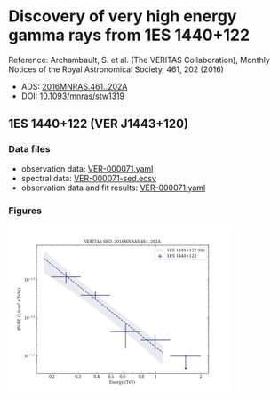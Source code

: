# Discovery of very high energy gamma rays from 1ES 1440+122

Reference:
Archambault, S. et al. (The VERITAS Collaboration), Monthly Notices of the Royal Astronomical Society, 461, 202 (2016)

- ADS: [2016MNRAS.461..202A](http://adsabs.harvard.edu/abs/2016MNRAS.461..202A)
- DOI: [10.1093/mnras/stw1319](https://doi.org/10.1093/mnras/stw1319)

## 1ES 1440+122 (VER J1443+120)
### Data files

- observation data: [VER-000071.yaml](VER-000071.yaml)  
- spectral data: [VER-000071-sed.ecsv](VER-000071-sed.ecsv)  
- observation data and fit results: [VER-000071.yaml](VER-000071.yaml)  


### Figures

<img src="figures/2016MNRAS.461..202A-VER-71-1-sed.png" alt="drawing" width="400"/>


